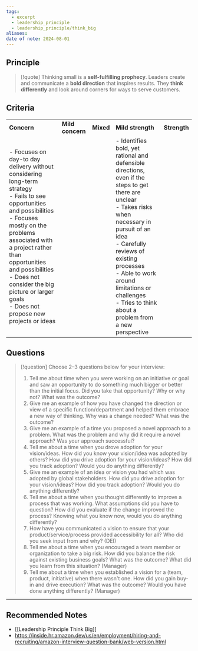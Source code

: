 ```yaml
---
tags:
  - excerpt
  - leadership_principle
  - leadership_principle/think_big
aliases: 
date of note: 2024-08-01
---
```

## Principle

>[!quote]
>Thinking small is a **self-fulfilling prophecy**. Leaders create and communicate a **bold direction** that inspires results. They **think differently** and look around corners for ways to serve customers.

## Criteria

|                                                                                                                                                                                                                                                                                                                                        |                  |           |                                                                                                                                                                                                                                                                                                                        |              |
| -------------------------------------------------------------------------------------------------------------------------------------------------------------------------------------------------------------------------------------------------------------------------------------------------------------------------------------- | ---------------- | --------- | ---------------------------------------------------------------------------------------------------------------------------------------------------------------------------------------------------------------------------------------------------------------------------------------------------------------------- | ------------ |
| **Concern**                                                                                                                                                                                                                                                                                                                            | **Mild concern** | **Mixed** | **Mild strength**                                                                                                                                                                                                                                                                                                      | **Strength** |
| - Focuses on day-to day delivery without considering long-term strategy<br>- Fails to see opportunities and possibilities<br>- Focuses mostly on the problems associated with a project rather than opportunities and possibilities<br>- Does not consider the big picture or larger goals<br>- Does not propose new projects or ideas |                  |           | - Identifies bold, yet rational and defensible directions, even if the steps to get there are unclear<br>- Takes risks when necessary in pursuit of an idea<br>- Carefully reviews of existing processes<br>- Able to work around limitations or challenges<br>- Tries to think about a problem from a new perspective |              |

## Questions

>[!question]
>Choose 2–3 questions below for your interview:
>
> 1. Tell me about time when you were working on an initiative or goal and saw an opportunity to do something much bigger or better than the initial focus. Did you take that opportunity? Why or why not? What was the outcome?
> 2. Give me an example of how you have changed the direction or view of a specific function/department and helped them embrace a new way of thinking. Why was a change needed? What was the outcome?
> 3. Give me an example of a time you proposed a novel approach to a problem. What was the problem and why did it require a novel approach? Was your approach successful?
> 4. Tell me about a time when you drove adoption for your vision/ideas. How did you know your vision/idea was adopted by others? How did you drive adoption for your vision/ideas? How did you track adoption? Would you do anything differently?
> 5. Give me an example of an idea or vision you had which was adopted by global stakeholders. How did you drive adoption for your vision/ideas? How did you track adoption? Would you do anything differently?
> 6. Tell me about a time when you thought differently to improve a process that was working. What assumptions did you have to question? How did you evaluate if the change improved the process? Knowing what you know now, would you do anything differently?
> 7. How have you communicated a vision to ensure that your product/service/process provided accessibility for all? Who did you seek input from and why? (DEI)
> 8. Tell me about a time when you encouraged a team member or organization to take a big risk. How did you balance the risk against existing business goals? What was the outcome? What did you learn from this situation? (Manager)
> 9. Tell me about a time when you established a vision for a (team, product, initiative) when there wasn't one. How did you gain buy-in and drive execution? What was the outcome? Would you have done anything differently? (Manager)







-----------
##  Recommended Notes


- [[Leadership Principle Think Big]]
- https://inside.hr.amazon.dev/us/en/employment/hiring-and-recruiting/amazon-interview-question-bank/web-version.html
